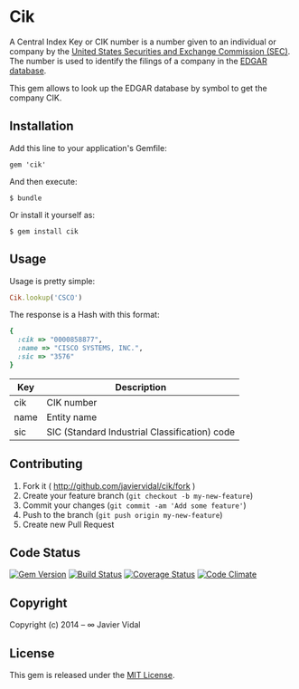 # Cik

A Central Index Key or CIK number is a number given to an individual or company by the [United States Securities and
Exchange Commission (SEC)](http://www.sec.gov). The number is used to identify the filings of a company in the [EDGAR
database](http://www.sec.gov/edgar/searchedgar/companysearch.html).

This gem allows to look up the EDGAR database by symbol to get the company CIK.

## Installation

Add this line to your application's Gemfile:

    gem 'cik'

And then execute:

    $ bundle

Or install it yourself as:

    $ gem install cik

## Usage

Usage is pretty simple:

```ruby
Cik.lookup('CSCO')
```

The response is a Hash with this format:

```ruby
{
  :cik => "0000858877",
  :name => "CISCO SYSTEMS, INC.",
  :sic => "3576"
}
```

| Key       | Description |
| ----------| ----------- |
| cik       | CIK number  |
| name      | Entity name |
| sic       | SIC (Standard Industrial Classification) code |

## Contributing

1. Fork it ( http://github.com/javiervidal/cik/fork )
2. Create your feature branch (`git checkout -b my-new-feature`)
3. Commit your changes (`git commit -am 'Add some feature'`)
4. Push to the branch (`git push origin my-new-feature`)
5. Create new Pull Request

## Code Status

[![Gem Version](https://badge.fury.io/rb/cik.svg)](http://badge.fury.io/rb/cik)
[![Build Status](https://travis-ci.org/javiervidal/cik.svg?branch=master)](https://travis-ci.org/javiervidal/cik)
[![Coverage Status](https://coveralls.io/repos/javiervidal/cik/badge.png?branch=master)](https://coveralls.io/r/javiervidal/cik?branch=master)
[![Code Climate](https://codeclimate.com/github/javiervidal/cik/badges/gpa.svg)](https://codeclimate.com/github/javiervidal/cik)

## Copyright

Copyright (c) 2014 – ∞ Javier Vidal

## License

This gem is released under the [MIT License](http://opensource.org/licenses/MIT).